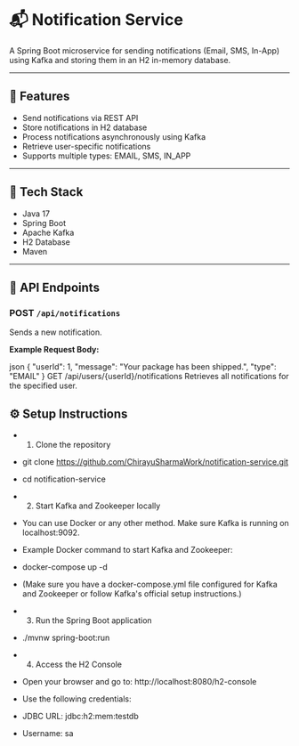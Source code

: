 # 📬 Notification Service

A Spring Boot microservice for sending notifications (Email, SMS, In-App) using Kafka and storing them in an H2 in-memory database.

---

## 🚀 Features

- Send notifications via REST API  
- Store notifications in H2 database  
- Process notifications asynchronously using Kafka  
- Retrieve user-specific notifications  
- Supports multiple types: EMAIL, SMS, IN_APP

---

## 🔧 Tech Stack

- Java 17  
- Spring Boot  
- Apache Kafka  
- H2 Database  
- Maven

---

## 📡 API Endpoints

### POST `/api/notifications`

Sends a new notification.

**Example Request Body:**

json
{
  "userId": 1,
  "message": "Your package has been shipped.",
  "type": "EMAIL"
}
GET /api/users/{userId}/notifications
Retrieves all notifications for the specified user.

## ⚙️ Setup Instructions

- 1. Clone the repository
- git clone https://github.com/ChirayuSharmaWork/notification-service.git
- cd notification-service
- 2. Start Kafka and Zookeeper locally
- You can use Docker or any other method. Make sure Kafka is running on localhost:9092.

- Example Docker command to start Kafka and Zookeeper:

- docker-compose up -d
- (Make sure you have a docker-compose.yml file configured for Kafka and Zookeeper or follow Kafka's official setup instructions.)

- 3. Run the Spring Boot application
- ./mvnw spring-boot:run
- 4. Access the H2 Console
- Open your browser and go to: http://localhost:8080/h2-console
- Use the following credentials:
- JDBC URL: jdbc:h2:mem:testdb
- Username: sa

